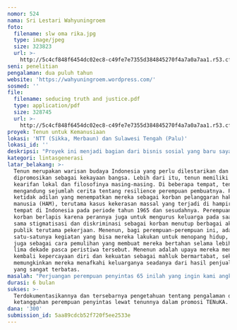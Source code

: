 ```yaml
---
nomor: 524
nama: Sri Lestari Wahyuningroem
foto:
  filename: slw oma rika.jpg
  type: image/jpeg
  size: 323823
  url: >-
    http://5c4cf848f6454dc02ec8-c49fe7e7355d384845270f4a7a0a7aa1.r53.cf2.rackcdn.com/a2165448-7045-42a6-8a90-e607072079a3/slw%20oma%20rika.jpg
seni: penelitian
pengalaman: dua puluh tahun
website: 'https://wahyuningroem.wordpress.com/'
sosmed: ''
file:
  filename: seducing truth and justice.pdf
  type: application/pdf
  size: 328745
  url: >-
    http://5c4cf848f6454dc02ec8-c49fe7e7355d384845270f4a7a0a7aa1.r53.cf2.rackcdn.com/3f63a434-ab84-4ce4-b931-54d04c747f97/seducing%20truth%20and%20justice.pdf
proyek: Tenun untuk Kemanusiaan
lokasi: 'NTT (Sikka, Merbaun) dan Sulawesi Tengah (Palu)'
lokasi_id: ''
deskripsi: "Proyek ini menjadi bagian dari bisnis sosial yang baru saya rintis bernama TENuKA (Tenun untuk Kemanusiaan). TENuKA adalah sebuah bisnis sosial yang memiliki visi untuk mengangkat tenun bukan saja sebagai fashion statement dan kekayaan Indonesia, namun juga sebagai pesan kemanusiaan bagi pentingnya menghapus ketidak adilan bagi kelompok rentan terutama perempuan. Tujuan TENuKA adalah memfasilitasi karya, narasi, dan keberdayaan penyintas peristiwa kekerasan massal tahun 1965-1966 dan keluarganya untuk mendukung pemulihan serta kehidupan yang lebih baik bagi mereka. Misi utamanya adalah menjembatani nilai kebajikan yang dimiliki dalam tradisi lokal dengan gaya hidup masyarakat modern melalui fashion, dan mendukung livelihood perempuan pengrajin melalui profit usaha yang didapatkan. Keuntungan dari bisnis ini akan dikembalikan dalam bentuk Trust Fund yang akan dikelola oleh organisasi pendamping di tingkat lokal (NTT dan Sulteng). \r\nProposal yang diajukan kepada Cipta Media Kreasi adalah untuk mendokumentasikan secara visual dan tulisan terkait profil dan pengalaman para penyintas ini, termasuk perjuangan mereka serta produksi tenun yang mereka lakukan sebagai bagian dari pendidikan publik yang akan diluncurkan bersamaan dengan peluncuran TENuKA. \r\n"
kategori: lintasgenerasi
latar_belakang: >-
  Tenun merupakan warisan budaya Indonesia yang perlu dilestarikan dan
  dipromosikan sebagai kekayaan bangsa. Lebih dari itu, tenun memiliki nilai
  kearifan lokal dan filosofinya masing-masing. Di beberapa tempat, tenun juga
  mengandung sejumlah cerita tentang resilience perempuan pembuatnya. Pengalaman
  ketidak adilan yang menempatkan mereka sebagai korban pelanggaran hak asasi
  manusia (HAM), terutama kasus kekerasan massal yang terjadi di hampir seluruh
  tempat di Indonesia pada periode tahun 1965 dan sesudahnya. Perempuan menjadi
  korban berlapis karena perannya juga untuk mengurus keluarga pada saat yang
  sama stigmatisasi dan diskriminasi sebagai korban menutup berbagai akses
  publik terutama pekerjaan. Menenun, bagi perempuan-perempuan ini, adalah
  satu-satunya kegiatan yang bisa mereka lakukan untuk menopang hidup, tetapi
  juga sebagai cara pemulihan yang membuat mereka bertahan selama lebih dari
  lima dekade pasca peristiwa tersebut. Menenun adalah upaya mereka menemukan
  kembali kepercayaan diri dan kekuatan sebagai mahluk bermartabat, sekaligus
  memungkinkan mereka menafkahi keluarganya seadanya dari hasil penjualan tenun
  yang sangat terbatas. 
masalah: "Perjuangan perempuan penyintas 65 inilah yang ingin kami angkat dalam bentuk pendokumentasian, sebagai upaya edukasi publik melalui karya-karya TENuKA yang akan diproduksi secara luas di dalam dan luar negeri. \r\n"
durasi: 6 bulan
sukses: >-
  Terdokumentasikannya dan tersebarnya pengetahuan tentang pengalaman dan
  ketangguhan perempuan penyintas lewat tenunnya dalam promosi TENuKA.
dana: '300'
submission_id: 5aa89cdcb52f720f5ee2533e
---
```

